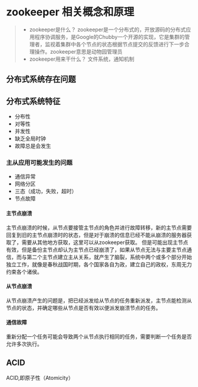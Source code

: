 # zookeeper 相关概念和原理
> * zookeeper是什么？
> zookeeper是一个分布式的，开放源码的分布式应用程序协调服务，是Google的Chubby一个开源的实现，它是集群的管理者，监视着集群中各个节点的状态根据节点提交的反馈进行下一步合理操作。zookeeper意思是动物园管理员
> * zookeeper用来干什么？
> 文件系统，通知机制

## 分布式系统存在问题
## 分布式系统特征
* 分布性
* 对等性
* 并发性
* 缺乏全局时钟
* 故障总是会发生
### 主从应用可能发生的问题
* 通信异常
* 网络分区
* 三态（成功，失败，超时）
* 节点故障
#### 主节点崩溃
主节点崩溃的时候，从节点要接管主节点的角色并进行故障转移，新的主节点需要回复到旧的主节点崩溃时的状态，但是对于崩溃的信息已经不能从崩溃的服务器获取了，需要从其他地方获取，这里可以从zookeeper获取。
但是可能出现主节点有效，但是备份主节点却认为主节点已经崩溃了，如果从节点无法与主要主节点通信，而与第二个主节点建立主从关系，就产生了脑裂，系统中两个或多个部分开始独立工作，就像是春秋战国时期，各个国家各自为政，建立自己的政权，东周无力约束各个诸侯。
#### 从节点崩溃
从节点崩溃产生的问题是，把已经派发给从节点的任务重新派发，主节点能检测从节点的状态，并确定哪些从节点是否有效以便派发崩溃节点的任务。
#### 通信故障
重新分配一个任务可能会导致两个从节点执行相同的任务，需要判断一个任务是否允许多次执行。

## ACID
ACID,即原子性（Atomicity） 
